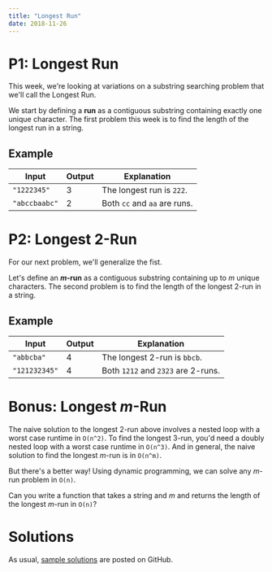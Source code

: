 ```yaml
---
title: "Longest Run"
date: 2018-11-26
---
```


# P1: Longest Run

This week, we're looking at variations on a substring searching problem that we'll call the Longest Run.

We start by defining a __run__ as a contiguous substring containing exactly one unique character. The first problem this week is to find the length of the longest run in a string.

## Example

| Input                   | Output   | Explanation                  |
|-------------------------|----------|------------------------------|
| `"1222345"`             | 3        | The longest run is `222`.    |
| `"abccbaabc"`           | 2        | Both `cc` and `aa` are runs. |


# P2: Longest 2-Run

For our next problem, we'll generalize the fist.

Let's define an __*m*-run__ as a contiguous substring containing up to *m* unique characters. The second problem is to find the length of the longest 2-run in a string.

## Example

| Input                   | Output   | Explanation                        |
|-------------------------|----------|------------------------------------|
| `"abbcba"`              | 4        | The longest 2-run is `bbcb`.       |
| `"121232345"`           | 4        | Both `1212` and `2323` are 2-runs. |


# Bonus: Longest *m*-Run

The naive solution to the longest 2-run above involves a nested loop with a worst case runtime in `O(n^2)`. To find the longest 3-run, you'd need a doubly nested loop with a worst case runtime in `O(n^3)`. And in general, the naive solution to find the longest *m*-run is in `O(n^m)`.

But there's a better way! Using dynamic programming, we can solve any *m*-run problem in `O(n)`.

Can you write a function that takes a string and *m* and returns the length of the longest *m*-run in `O(n)`?


# Solutions

As usual, [sample solutions][csip-uga/archive] are posted on GitHub.

[csip-uga/archive]: https://github.com/csip-uga/archive
